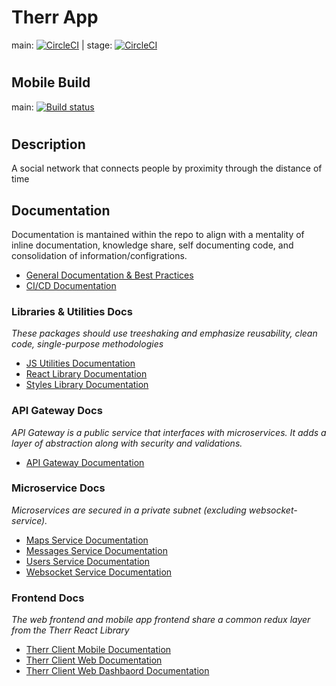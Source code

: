 # Therr App
<!-- main: [![Build Status](https://travis-ci.org/rili-live/therr-app.svg?branch=main)](https://travis-ci.org/rili-live/therr-app) | stage: [![Build Status](https://travis-ci.org/rili-live/therr-app.svg?branch=stage)](https://travis-ci.org/rili-live/therr-app) -->
main: [![CircleCI](https://circleci.com/gh/rili-live/therr-app/tree/main.svg?style=svg)](https://circleci.com/gh/rili-live/therr-app/tree/main) | stage: [![CircleCI](https://circleci.com/gh/rili-live/therr-app/tree/stage.svg?style=svg)](https://circleci.com/gh/rili-live/therr-app/tree/stage)
#
## Mobile Build
main: [![Build status](https://build.appcenter.ms/v0.1/apps/0f4a527c-5807-47dc-bea5-ff66fbdab26c/branches/main/badge)](https://appcenter.ms)
#

## Description
A social network that connects people by proximity through the distance of time

## Documentation
Documentation is mantained within the repo to align with a mentality of inline documentation,
knowledge share, self documenting code, and consolidation of information/configrations.
* [General Documentation & Best Practices](./_docs/#readme)
* [CI/CD Documentation](./_docs/#readme)

### Libraries & Utilities Docs
*These packages should use treeshaking and emphasize reusability, clean code, single-purpose methodologies*
* [JS Utilities Documentation](./therr-public-library/therr-js-utilities/#readme)
* [React Library Documentation](./therr-public-library/therr-react/#readme)
* [Styles Library Documentation](./therr-public-library/therr-styles/#readme)

### API Gateway Docs
*API Gateway is a public service that interfaces with microservices. It adds a
layer of abstraction along with security and validations.*
* [API Gateway Documentation](./therr-api-gateway/#readme)

### Microservice Docs
*Microservices are secured in a private subnet (excluding websocket-service).*
* [Maps Service Documentation](./therr-services/maps-service/#readme)
* [Messages Service Documentation](./therr-services/messages-service/#readme)
* [Users Service Documentation](./therr-services/users-service/#readme)
* [Websocket Service Documentation](./therr-services/websocket-service/#readme)

### Frontend Docs
*The web frontend and mobile app frontend share a common redux layer from the Therr React Library*
* [Therr Client Mobile Documentation](./TherrMobile/#readme)
* [Therr Client Web Documentation](./therr-client-web/#readme)
* [Therr Client Web Dashbaord Documentation](./therr-client-web-dashboard/#readme)
